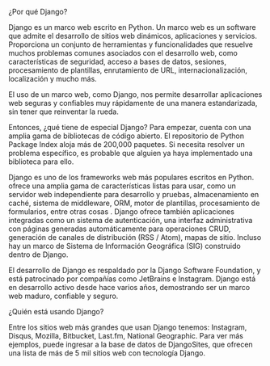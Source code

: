 ¿Por qué Django?

Django es un marco web escrito en Python. Un marco web es un software que admite el desarrollo de sitios web dinámicos, aplicaciones y servicios. Proporciona un conjunto de herramientas y funcionalidades que resuelve muchos problemas comunes asociados con el desarrollo web, como características de seguridad, acceso a bases de datos, sesiones, procesamiento de plantillas, enrutamiento de URL, internacionalización, localización y mucho más.

El uso de un marco web, como Django, nos permite desarrollar aplicaciones web seguras y confiables muy rápidamente de una manera estandarizada, sin tener que reinventar la rueda.

Entonces, ¿qué tiene de especial Django? Para empezar, cuenta con una amplia gama de bibliotecas de código abierto. El repositorio de Python Package Index aloja más de 200,000 paquetes. Si necesita resolver un problema específico, es probable que alguien ya haya implementado una biblioteca para ello.

Django es uno de los frameworks web más populares escritos en Python. ofrece una amplia gama de características listas para usar, como un servidor web independiente para desarrollo y pruebas, almacenamiento en caché, sistema de middleware, ORM, motor de plantillas, procesamiento de formularios, entre otras cosas . Django ofrece también aplicaciones integradas como un sistema de autenticación, una interfaz administrativa con páginas generadas automáticamente para operaciones CRUD, generación de canales de distribución (RSS / Atom), mapas de sitio. Incluso hay un marco de Sistema de Información Geográfica (SIG) construido dentro de Django.

El desarrollo de Django es respaldado por la Django Software Foundation, y está patrocinado por compañías como JetBrains e Instagram. Django está en desarrollo activo desde hace varios años, demostrando ser un marco web maduro, confiable y seguro.

¿Quién está usando Django?

Entre los sitios web más grandes que usan Django tenemos: Instagram, Disqus, Mozilla, Bitbucket, Last.fm, National Geographic. Para ver más ejemplos, puede ingresar a la base de datos de DjangoSites, que ofrecen una lista de más de 5 mil sitios web con tecnología Django.
